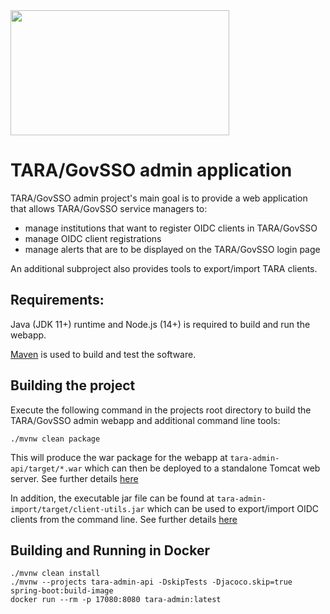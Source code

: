 <img src="doc/img/eu_regional_development_fund_horizontal.jpg" width="350" height="200">

# TARA/GovSSO admin application

TARA/GovSSO admin project's main goal is to provide a web application that allows TARA/GovSSO service managers to:
* manage institutions that want to register OIDC clients in TARA/GovSSO
* manage OIDC client registrations
* manage alerts that are to be displayed on the TARA/GovSSO login page

An additional subproject also provides tools to export/import TARA clients. 


## Requirements:

Java (JDK 11+) runtime and Node.js (14+) is required to build and run the webapp.

[Maven](https://maven.apache.org/) is used to build and test the software.

## Building the project

Execute the following command in the projects root directory to build the TARA/GovSSO admin webapp and additional command line tools:

```shell
./mvnw clean package
```

This will produce the war package for the webapp at `tara-admin-api/target/*.war` which can then be deployed to a standalone Tomcat web server. See further details [here](tara-admin-api/README.md)

In addition, the executable jar file can be found at `tara-admin-import/target/client-utils.jar` which can be used to export/import OIDC clients from the command line. See further details [here](tara-admin-import/README.md)

## Building and Running in Docker

```shell
./mvnw clean install
./mvnw --projects tara-admin-api -DskipTests -Djacoco.skip=true spring-boot:build-image
docker run --rm -p 17080:8080 tara-admin:latest
```
